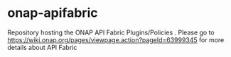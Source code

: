 # onap-apifabric
Repository hosting the ONAP API Fabric Plugins/Policies . Please go to https://wiki.onap.org/pages/viewpage.action?pageId=63999345 for more details about API Fabric 
